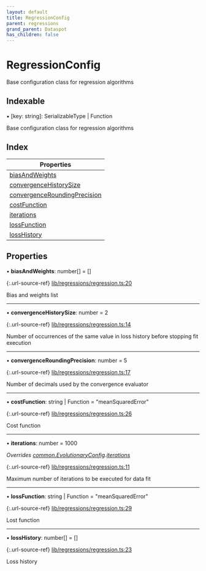 ```yaml
---
layout: default
title: RegressionConfig
parent: regressions
grand_parent: Dataspot
has_children: false
---
```


# RegressionConfig

Base configuration class for regression algorithms

## Indexable

▪ [key: string]: SerializableType \| Function

Base configuration class for regression algorithms

## Index

| Properties |
|-----------|
| [biasAndWeights](#biasandweights) |
| [convergenceHistorySize](#convergencehistorysize) |
| [convergenceRoundingPrecision](#convergenceroundingprecision) |
| [costFunction](#costfunction) |
| [iterations](#iterations) |
| [lossFunction](#lossfunction) |
| [lossHistory](#losshistory) |

## Properties

•  **biasAndWeights**: number[] = []

{:.url-source-ref}
[lib/regressions/regression.ts:20](https://github.com/ascentcore/dataspot/blob/e77cac2/lib/regressions/regression.ts#L20)

Bias and weights list

___

•  **convergenceHistorySize**: number = 2

{:.url-source-ref}
[lib/regressions/regression.ts:14](https://github.com/ascentcore/dataspot/blob/e77cac2/lib/regressions/regression.ts#L14)

Number of occurrences of the same value in loss history before stopping fit execution

___

•  **convergenceRoundingPrecision**: number = 5

{:.url-source-ref}
[lib/regressions/regression.ts:17](https://github.com/ascentcore/dataspot/blob/e77cac2/lib/regressions/regression.ts#L17)

Number of decimals used by the convergence evaluator

___

•  **costFunction**: string \| Function = "meanSquaredError"

{:.url-source-ref}
[lib/regressions/regression.ts:26](https://github.com/ascentcore/dataspot/blob/e77cac2/lib/regressions/regression.ts#L26)

Cost function

___

•  **iterations**: number = 1000

*Overrides [common.EvolutionaryConfig](../common_evolutionaryconfig).[iterations](../common_evolutionaryconfig#iterations)*

{:.url-source-ref}
[lib/regressions/regression.ts:11](https://github.com/ascentcore/dataspot/blob/e77cac2/lib/regressions/regression.ts#L11)

Maximum number of iterations to be executed for data fit

___

•  **lossFunction**: string \| Function = "meanSquaredError"

{:.url-source-ref}
[lib/regressions/regression.ts:29](https://github.com/ascentcore/dataspot/blob/e77cac2/lib/regressions/regression.ts#L29)

Lost function

___

•  **lossHistory**: number[] = []

{:.url-source-ref}
[lib/regressions/regression.ts:23](https://github.com/ascentcore/dataspot/blob/e77cac2/lib/regressions/regression.ts#L23)

Loss history
